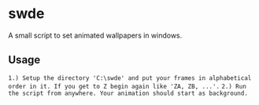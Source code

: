 # swde
A small script to set animated wallpapers in windows.
## Usage
```1.) Setup the directory 'C:\swde' and put your frames in alphabetical order in it. If you get to Z begin again like 'ZA, ZB, ...'.```
```2.) Run the script from anywhere. Your animation should start as background.```
